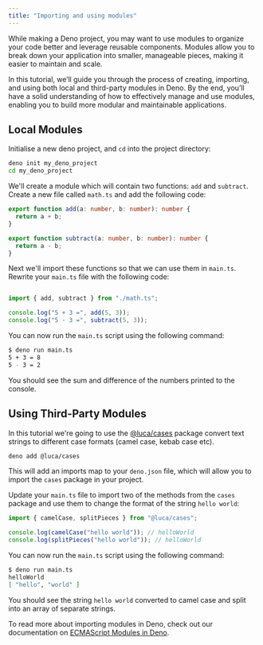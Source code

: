 ```yaml
---
title: "Importing and using modules"
---
```


While making a Deno project, you may want to use modules to organize your code better and leverage reusable components. Modules allow you to break down your application into smaller, manageable pieces, making it easier to maintain and scale. 

In this tutorial, we’ll guide you through the process of creating, importing, and using both local and third-party modules in Deno. By the end, you’ll have a solid understanding of how to effectively manage and use modules, enabling you to build more modular and maintainable applications. 

## Local Modules

Initialise a new deno project, and `cd` into the project directory:

```bash
deno init my_deno_project
cd my_deno_project
```

We'll create a module which will contain two functions: `add` and `subtract`. Create a new file called `math.ts` and add the following code:

```typescript title="math.ts"
export function add(a: number, b: number): number {
  return a + b;
}

export function subtract(a: number, b: number): number {
  return a - b;
}
```

Next we'll import these functions so that we can use them in `main.ts`. Rewrite your `main.ts` file with the following code:

```typescript title="main.ts"

import { add, subtract } from "./math.ts";

console.log("5 + 3 =", add(5, 3));
console.log("5 - 3 =", subtract(5, 3));
```

You can now run the `main.ts` script using the following command:

```bash
$ deno run main.ts
5 + 3 = 8
5 - 3 = 2

```

You should see the sum and difference of the numbers printed to the console.

## Using Third-Party Modules

In this tutorial we're going to use the [@luca/cases](https://jsr.io/@luca/cases) package convert text strings to different case formats (camel case, kebab case etc).

```bash
deno add @luca/cases
```

This will add an imports map to your `deno.json` file, which will allow you to import the `cases` package in your project.

Update your `main.ts` file to import two of the methods from the `cases` package and use them to change the format of the string `hello world`:

```typescript title="main.ts"
import { camelCase, splitPieces } from "@luca/cases";

console.log(camelCase("hello world")); // helloWorld
console.log(splitPieces("hello world")); // helloWorld
```

You can now run the `main.ts` script using the following command:

```bash
$ deno run main.ts
helloWorld
[ "hello", "world" ]
```

You should see the string `hello world` converted to camel case and split into an array of separate strings.

To read more about importing modules in Deno, check out our documentation on [ECMAScript Modules in Deno](/runtime/manual/basics/modules/).
